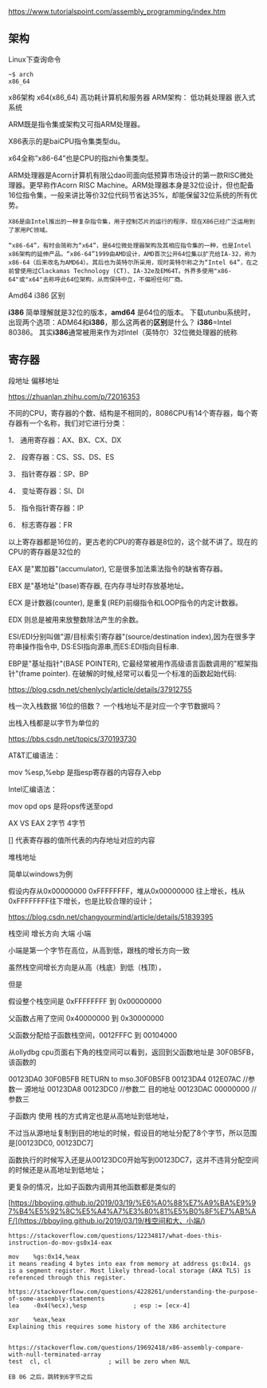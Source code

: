 https://www.tutorialspoint.com/assembly_programming/index.htm

## 架构

Linux下查询命令

```
~$ arch
x86_64
```



x86架构 x64(x86_64) 高功耗计算机和服务器
ARM架构： 低功耗处理器 嵌入式系统

ARM既是指令集或架构又可指ARM处理器。

X86表示的是baiCPU指令集类型du。

x64全称”x86-64”也是CPU的指zhi令集类型。

ARM处理器是Acorn计算机有限公dao司面向低预算市场设计的第一款RISC微处理器。更早称作Acorn RISC Machine。ARM处理器本身是32位设计，但也配备16位指令集，一般来讲比等价32位代码节省达35%，却能保留32位系统的所有优势。

    X86是由Intel推出的一种复杂指令集，用于控制芯片的运行的程序，现在X86已经广泛运用到了家用PC领域。
    
    “x86-64”，有时会简称为“x64”，是64位微处理器架构及其相应指令集的一种，也是Intel x86架构的延伸产品。“x86-64”1999由AMD设计，AMD首次公开64位集以扩充给IA-32，称为x86-64（后来改名为AMD64）。其后也为英特尔所采用，现时英特尔称之为“Intel 64”，在之前曾使用过Clackamas Technology (CT)、IA-32e及EM64T。外界多使用"x86-64"或"x64"去称呼此64位架构，从而保持中立，不偏袒任何厂商。
Amd64 i386 区别

**i386** 简单理解就是32位的版本，**amd64** 是64位的版本。 下载utunbu系统时，出现两个选项：ADM64和**i386**，那么这两者的**区别**是什么？ **i386**=Intel 80386。 其实**i386**通常被用来作为对Intel（英特尔）32位微处理器的统称



## 寄存器

段地址 偏移地址

https://zhuanlan.zhihu.com/p/72016353

不同的CPU，寄存器的个数、结构是不相同的，8086CPU有14个寄存器，每个寄存器有一个名称，我们对它进行分类：

1． 通用寄存器：AX、BX、CX、DX

2． 段寄存器：CS、SS、DS、ES

3． 指针寄存器：SP、BP

4． 变址寄存器：SI、DI

5． 指令指针寄存器：IP

6． 标志寄存器：FR

以上寄存器都是16位的，更古老的CPU的寄存器是8位的，这个就不讲了。现在的CPU的寄存器是32位的



EAX 是"累加器"(accumulator), 它是很多加法乘法指令的缺省寄存器。

EBX 是"基地址"(base)寄存器, 在内存寻址时存放基地址。

ECX 是计数器(counter), 是重复(REP)前缀指令和LOOP指令的内定计数器。

EDX 则总是被用来放整数除法产生的余数。

ESI/EDI分别叫做"源/目标索引寄存器"(source/destination index),因为在很多字符串操作指令中, DS:ESI指向源串,而ES:EDI指向目标串.

EBP是"基址指针"(BASE POINTER), 它最经常被用作高级语言函数调用的"框架指针"(frame pointer). 在破解的时候,经常可以看见一个标准的函数起始代码:

https://blog.csdn.net/chenlycly/article/details/37912755



栈一次入栈数据 16位的倍数？ 一个栈地址不是对应一个字节数据吗？

出栈入栈都是以字节为单位的



https://bbs.csdn.net/topics/370193730

AT&T汇编语法：

mov  %esp,%ebp  是指esp寄存器的内容存入ebp

Intel汇编语法：

mov opd ops	是将ops传送至opd



AX VS EAX 2字节 4字节

[] 代表寄存器的值所代表的内存地址对应的内容

堆栈地址

简单以windows为例

假设内存从0x00000000 0xFFFFFFFF，堆从0x00000000 往上增长，栈从0xFFFFFFFF往下增长，也是比较合理的设计；



https://blog.csdn.net/changyourmind/article/details/51839395

栈空间 增长方向 大端 小端

小端是第一个字节在高位，从高到低，跟栈的增长方向一致

虽然栈空间增长方向是从高（栈底）到低（栈顶），

但是

假设整个栈空间是 0xFFFFFFFF 到 0x00000000

父函数占用了空间 0x40000000 到 0x30000000 

父函数分配给子函数栈空间，0012FFFC  到 00104000   

从ollydbg cpu页面右下角的栈空间可以看到，返回到父函数地址是 30F0B5FB，该函数的

00123DA0   30F0B5FB  RETURN to mso.30F0B5FB
00123DA4   012E07AC	//参数一 源地址
00123DA8   00123DC0 //参数二 目的地址
00123DAC   00000000 //参数三

子函数内 使用 栈的方式肯定也是从高地址到低地址，

不过当从源地址复制到目的地址的时候，假设目的地址分配了8个字节，所以范围是[00123DC0, 00123DC7]

函数执行的时候写入还是从00123DC0开始写到00123DC7，这并不违背分配空间的时候还是从高地址到低地址；



更复杂的情况，比如子函数内调用其他函数都是类似的

[https://bboyjing.github.io/2019/03/19/%E6%A0%88%E7%A9%BA%E9%97%B4%E5%92%8C%E5%A4%A7%E3%80%81%E5%B0%8F%E7%AB%AF/](https://bboyjing.github.io/2019/03/19/栈空间和大、小端/)



```assembly
https://stackoverflow.com/questions/12234817/what-does-this-instruction-do-mov-gs0x14-eax

mov    %gs:0x14,%eax
it means reading 4 bytes into eax from memory at address gs:0x14. gs is a segment register. Most likely thread-local storage (AKA TLS) is referenced through this register. 

https://stackoverflow.com/questions/4228261/understanding-the-purpose-of-some-assembly-statements
lea    -0x4(%ecx),%esp             ; esp := [ecx-4]

xor    %eax,%eax  
Explaining this requires some history of the X86 architecture


https://stackoverflow.com/questions/19692418/x86-assembly-compare-with-null-terminated-array
test  cl, cl                ; will be zero when NUL

EB 06 之后，跳转到6字节之后

```





